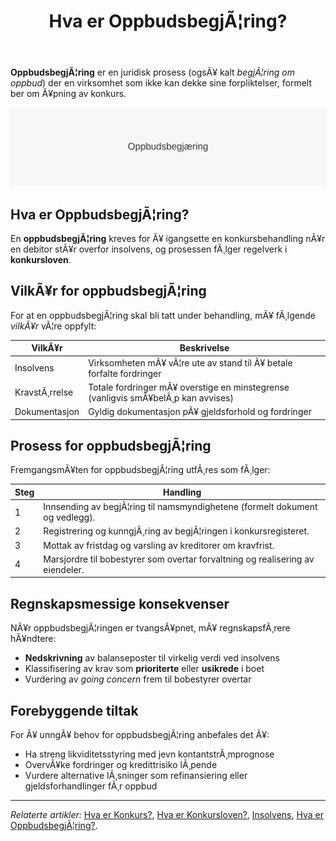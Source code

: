 ﻿---
title: "Hva er OppbudsbegjÃ¦ring?"
meta_title: "Hva er OppbudsbegjÃ¦ring?"
meta_description: '**OppbudsbegjÃ¦ring** er en juridisk prosess (ogsÃ¥ kalt *begjÃ¦ring om oppbud*) der en virksomhet som ikke kan dekke sine forpliktelser, formelt ber om Ã¥pning...'
slug: oppbudsbegjering
type: blog
layout: pages/single
---

**OppbudsbegjÃ¦ring** er en juridisk prosess (ogsÃ¥ kalt *begjÃ¦ring om oppbud*) der en virksomhet som ikke kan dekke sine forpliktelser, formelt ber om Ã¥pning av konkurs.

![OppbudsbegjÃ¦ring Oversikt](oppbudsbegjering-image.svg)

## Hva er OppbudsbegjÃ¦ring?
En **oppbudsbegjÃ¦ring** kreves for Ã¥ igangsette en konkursbehandling nÃ¥r en debitor stÃ¥r overfor insolvens, og prosessen fÃ¸lger regelverk i **konkursloven**.

## VilkÃ¥r for oppbudsbegjÃ¦ring
For at en oppbudsbegjÃ¦ring skal bli tatt under behandling, mÃ¥ fÃ¸lgende *vilkÃ¥r* vÃ¦re oppfylt:

| VilkÃ¥r                   | Beskrivelse                                                        |
|--------------------------|--------------------------------------------------------------------|
| Insolvens                | Virksomheten mÃ¥ vÃ¦re ute av stand til Ã¥ betale forfalte fordringer |
| KravstÃ¸rrelse            | Totale fordringer mÃ¥ overstige en minstegrense (vanligvis smÃ¥belÃ¸p kan avvises) |
| Dokumentasjon            | Gyldig dokumentasjon pÃ¥ gjeldsforhold og fordringer                |

## Prosess for oppbudsbegjÃ¦ring
FremgangsmÃ¥ten for oppbudsbegjÃ¦ring utfÃ¸res som fÃ¸lger:

| Steg | Handling                                                                              |
|------|---------------------------------------------------------------------------------------|
| 1    | Innsending av begjÃ¦ring til namsmyndighetene (formelt dokument og vedlegg).           |
| 2    | Registrering og kunngjÃ¸ring av begjÃ¦ringen i konkursregisteret.                       |
| 3    | Mottak av fristdag og varsling av kreditorer om kravfrist.                            |
| 4    | Marsjordre til bobestyrer som overtar forvaltning og realisering av eiendeler.       |

## Regnskapsmessige konsekvenser
NÃ¥r oppbudsbegjÃ¦ringen er tvangsÃ¥pnet, mÃ¥ regnskapsfÃ¸rere hÃ¥ndtere:
* **Nedskrivning** av balanseposter til virkelig verdi ved insolvens
* Klassifisering av krav som **prioriterte** eller **usikrede** i boet
* Vurdering av *going concern* frem til bobestyrer overtar

## Forebyggende tiltak
For Ã¥ unngÃ¥ behov for oppbudsbegjÃ¦ring anbefales det Ã¥:
* Ha streng likviditetsstyring med jevn kontantstrÃ¸mprognose
* OvervÃ¥ke fordringer og kredittrisiko lÃ¸pende
* Vurdere alternative lÃ¸sninger som refinansiering eller gjeldsforhandlinger fÃ¸r oppbud

---

*Relaterte artikler:* [Hva er Konkurs?](/blogs/regnskap/konkurs "Hva er Konkurs? Juridiske og Regnskapsmessige Konsekvenser av Konkurs"), [Hva er Konkursloven?](/blogs/regnskap/hva-er-konkursloven "Hva er Konkursloven? Oversikt og viktige bestemmelser"), [Insolvens](/blogs/regnskap/insolvens "Hva er Insolvens? Definisjon, Ã…rsaker og Behandling"), [Hva er OppbudsbegjÃ¦ring?](/blogs/regnskap/oppbudsbegjering "Hva er OppbudsbegjÃ¦ring? Guide til konkursbegjÃ¦ring i norsk regnskap").
